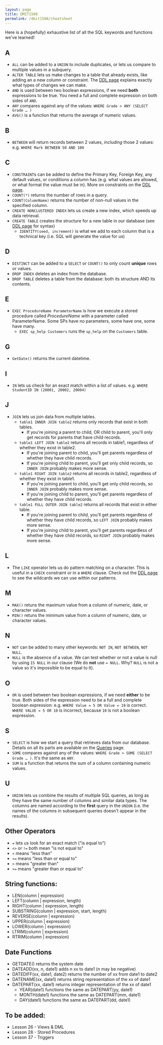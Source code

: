 ```yaml
---
layout: page
title: DMIT1508
permalink: /dmit1508/cheatsheet
---
```


Here is a (hopefully) exhaustive list of all the SQL keywords and functions we've learned!

## A
- `ALL` can be added to a `UNION` to include duplicates, or lets us compare to multiple values in a subquery.
- `ALTER TABLE` lets us make changes to a table that already exists, like adding an a new column or constraint. The [DDL page](./DDL) explains exactly what types of changes we can make.
- `AND` is used between two boolean expressions, if we need **both** expressions to be true. You need a full and complete expression on both sides of `AND`.
- `ANY` compares against any of the values:
`WHERE Grade > ANY (SELECT Grade … )`
- `AVG()` is a function that returns the average of numeric values.

## B
- `BETWEEN` will return records between 2 values, *including* those 2 values: e.g. `WHERE Mark BETWEEN 50 AND 100`

## C
- `CONSTRAINT`s can be added to define the Primary Key, Foreign Key, any default values, or conditions a column has (e.g. what values are allowed, or what format the value must be in). More on constraints on the [DDL page](./DDL).
- `COUNT(*)` returns the number of rows in a query.
- `COUNT(ColumnName)` returns the number of non-null values in the specified column.
- `CREATE NONCLUSTERED INDEX` lets us create a new index, which speeds up data retrieval.
- `CREATE TABLE` creates the structure for a new table in our database (see [DDL page](./DDL) for syntax)
    - `IDENTITY(seed, increment)` is what we add to each column that is a technical key (i.e. SQL will generate the value for us)

## D
- `DISTINCT` can be added to a `SELECT` or `COUNT()` to only count **unique** rows or values.
- `DROP INDEX` deletes an index from the database.
- `DROP TABLE` deletes a table from the database: both its structure AND its contents.

## E
- `EXEC ProcedureName ParameterName` is how we execute a stored procedure called *ProcedureName* with a parameter called ParameterName. Some SPs have no parameters, some have one, some have many.
    - `EXEC sp_help Customers` runs the `sp_help` on the `Customers` table.

## G
- `GetDate()` returns the current datetime.

## I
- `IN` lets us check for an exact match within a list of values. e.g. `WHERE StudentID IN (20001, 20002, 20004)`

## J
- `JOIN` lets us join data from multiple tables.
    - `table1 INNER JOIN table2` returns only records that exist in both tables. 
        + If you're joining a parent to child, OR child to parent, you'll only get records for parents that have child records.
    - `table1 LEFT JOIN table2` returns all records in table1, regardless of whether they exist in table2.
        + If you're joining parent to child, you'll get parents regardless of whether they have child records.
        + If you're joining child to parent, you'll get only child records, so `INNER JOIN` probably makes more sense.
    - `table1 RIGHT JOIN table2` returns all records in table2, regardless of whether they exist in table1.
        + If you're joining parent to child, you'll get only child records, so `INNER JOIN` probably makes more sense.
        + If you're joining child to parent, you'll get parents regardless of whether they have child records.
    - `table1 FULL OUTER JOIN table2` returns all records that exist in either table.
        + If you're joining parent to child, you'll get parents regardless of whether they have child records, so `LEFT JOIN` probably makes more sense.
        + If you're joining child to parent, you'll get parents regardless of whether they have child records, so `RIGHT JOIN` probably makes more sense.

## L
- The `LIKE` operator lets us do pattern matching on a character. This is useful in a `CHECK` constraint or in a `WHERE` clause. Check out the [DDL page](./DDL) to see the wildcards we can use within our patterns.

## M
- `MAX()` retuns the maximum value from a column of numeric, date, or character values.
- `MIN()` retuns the minimum value from a column of numeric, date, or character values.

## N
- `NOT` can be added to many other keywords: `NOT IN`, `NOT BETWEEN`, `NOT NULL`.
- `NULL` is the absence of a value. We can test whether or not a value is null by using `IS NULL` in our clause (We do **not** use `= NULL`. Why? `NULL` is not a value so it's impossible to be equal to it).


## O
- `OR` is used between two boolean expressions, if we need **either** to be true. Both sides of the expression need to be a full and complete boolean expression:
    e.g. `WHERE Value = 5 OR Value = 10` is correct. `WHERE VALUE = 5 OR 10` is incorrect, because `10` is not a boolean expression.


## S
- `SELECT` is how we start a query that retrieves data from our database. Details on all its parts are available on the [Queries](./queries) page.
- `SOME` compares against any of the values:
`WHERE Grade > SOME (SELECT Grade … )`. It's the same as `ANY`.
- `SUM` is a function that returns the sum of a column containing numeric values.

## U
- `UNION` lets us combine the results of multiple SQL queries, as long as they have the same number of columns and similar data types. The columns are named according to the **first** query in the `UNION` (i.e. the names of the columns in subsequent queries doesn't appear in the results).

## Other Operators
- `=` lets us look for an exact match ("is equal to")
- `<>` or `!=` both mean "is not equal to"
- `<` means "less than"
- `<=` means "less than or equal to"
- `>` means "greater than"
- `>=` means "greater than or equal to"

## String functions:
+ LEN(column | expression) 
+ LEFT(column | expression, length) 
+ RIGHT(column | expression, length) 
+ SUBSTRING(column | expression, start, length) 
+ REVERSE(column | expression) 
+ UPPER(column | expression) 
+ LOWER(column | expression) 
+ LTRIM(column | expression) 
+ RTRIM(column | expression) 

## Date Functions
+ GETDATE() returns the system date
+ DATEADD(xx, n, date1) adds n xx to date1 (n may be negative)
+ DATEDIFF(xx, date1, date2) returns the number of xx from date1 to date2
+ DATENAME(xx, date1) returns string representation of the xx of date1
+ DATEPART(xx, date1) returns integer representation of the xx of date1
    + YEAR(date1) functions the same as DATEPART(yy, date1)
    + MONTH(date1) functions the same as DATEPART(mm, date1)
    + DAY(date1) functions the same as DATEPART(dd, date1)

## To be added:
+ Lesson 26 - Views & DML
+ Lesson 28 - Stored Procedures
+ Lesson 37 - Triggers